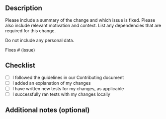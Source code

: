 ## Description
Please include a summary of the change and which issue is fixed. Please also include relevant motivation and context. List any dependencies that are required for this change.

Do not include any personal data.

Fixes # (issue)

## Checklist

* [ ] I followed the guidelines in our Contributing document
* [ ] I added an explanation of my changes
* [ ] I have written new tests for my changes, as applicable
* [ ] I successfully ran tests with my changes locally

## Additional notes (optional) 
